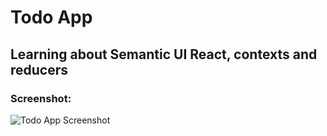 # Todo App

## Learning about Semantic UI React, contexts and reducers

### Screenshot:

![Todo App Screenshot](https://cdn.discordapp.com/attachments/1010602676909776949/1213205990766415872/image.png?ex=65f4a120&is=65e22c20&hm=da8c5a1fdf579e98cd4b476cddb100519a939caf097b0c5f5af672fa4611dab1&)
